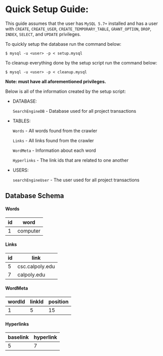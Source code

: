 # Quick Setup Guide:

This guide assumes that the user has `MySQL 5.7+` installed and has a user
with `CREATE`, `CREATE_USER`, `CREATE_TEMPORARY_TABLE`, `GRANT_OPTION`, `DROP`, `INDEX`, `SELECT`, and `UPDATE`
privileges.

To quickly setup the database run the command below:

`$ mysql -u <user> -p < setup.mysql`

To cleanup everything done by the setup script run the command below:

`$ mysql -u <user> -p < cleanup.mysql`

**Note: <user> must have all aforementioned privileges.**

Below is all of the information created by the setup script:

- DATABASE:

   `SearchEngineDB` - Database used for all project transactions
- TABLES:

   `Words`        - All words found from the crawler
   
   `Links`        - All links found from the crawler
   
   `WordMeta`     - Information about each word
   
   `Hyperlinks`   - The link ids that are related to one another
   
- USERS:

   `searchEngineUser` - The user used for all project transactions
   
## Database Schema
#### Words
|id|word  |
|--|------|
|1 |computer |

#### Links
|id|link|
|-|-|
|5|csc.calpoly.edu|
|7|calpoly.edu|

#### WordMeta
|wordId|linkId|position|
|-|-|-|
|1|5|15|

#### Hyperlinks
|baselink|hyperlink|
|-|-|
|5|7|
